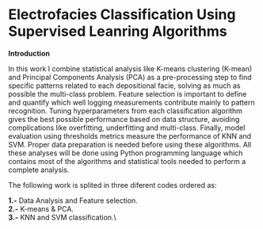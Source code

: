 # Electrofacies Classification Using Supervised Leanring Algorithms

**Introduction**

In this work I combine statistical analysis like K-means clustering (K-mean) and Principal Components Analysis (PCA) as a pre-processing step to find specific patterns related to each depositional facie, solving as much as possible the multi-class problem. Feature selection is important to define and quantify which well logging measurements contribute mainly to pattern recognition. Tuning hyperparameters from each classification algorithm gives the best possible performance based on data structure, avoiding complications like overfitting, underfitting and multi-class. Finally, model evaluation using thresholds metrics measure the performance of KNN and SVM. 
Proper data preparation is needed before using these algorithms. All these analyses will be done using Python programming language which contains most of the algorithms and statistical tools needed to perform a complete analysis.

The following work is splited in three diferent codes ordered as:

**1.-** Data Analysis and Feature selection.\
**2.-** K-means & PCA.\
**3.-** KNN and SVM classification.\
